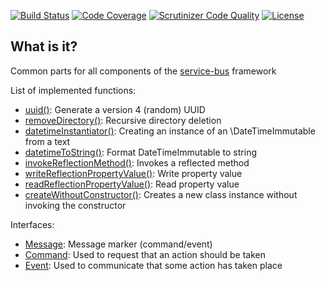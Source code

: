 [![Build Status](https://travis-ci.org/mmasiukevich/common.svg?branch=master)](https://travis-ci.org/mmasiukevich/common)
[![Code Coverage](https://scrutinizer-ci.com/g/mmasiukevich/common/badges/coverage.png?b=master)](https://scrutinizer-ci.com/g/mmasiukevich/common/?branch=master)
[![Scrutinizer Code Quality](https://scrutinizer-ci.com/g/mmasiukevich/common/badges/quality-score.png?b=master)](https://scrutinizer-ci.com/g/mmasiukevich/common/?branch=master)
[![License](https://poser.pugx.org/mmasiukevich/common/license)](https://packagist.org/packages/mmasiukevich/common)

## What is it?
Common parts for all components of the [service-bus](https://github.com/mmasiukevich/service-bus) framework

List of implemented functions:
* [uuid()](https://github.com/mmasiukevich/common/blob/master/src/functions.php#L29): Generate a version 4 (random) UUID
* [removeDirectory()](https://github.com/mmasiukevich/common/blob/master/src/functions.php#L40): Recursive directory deletion
* [datetimeInstantiator()](https://github.com/mmasiukevich/common/blob/master/src/functions.php#L67): Creating an instance of an \DateTimeImmutable from a text
* [datetimeToString()](https://github.com/mmasiukevich/common/blob/master/src/functions.php#L100): Format DateTimeImmutable to string
* [invokeReflectionMethod()](https://github.com/mmasiukevich/common/blob/master/src/functions.php#L127): Invokes a reflected method
* [writeReflectionPropertyValue()](https://github.com/mmasiukevich/common/blob/master/src/functions.php#L153): Write property value
* [readReflectionPropertyValue()](https://github.com/mmasiukevich/common/blob/master/src/functions.php#L173): Read property value
* [createWithoutConstructor()](https://github.com/mmasiukevich/common/blob/master/src/functions.php#L230): Creates a new class instance without invoking the constructor

Interfaces:
* [Message](https://github.com/mmasiukevich/common/blob/master/src/Messages/Message.php): Message marker (command/event)
* [Command](https://github.com/mmasiukevich/common/blob/master/src/Messages/Command.php): Used to request that an action should be taken
* [Event](https://github.com/mmasiukevich/common/blob/master/src/Messages/Event.php): Used to communicate that some action has taken place